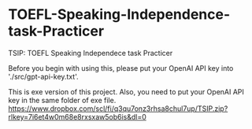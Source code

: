 # TOEFL-Speaking-Independence-task-Practicer
TSIP: TOEFL Speaking Independece task Practicer

Before you begin with using this, please put your OpenAI API key into './src/gpt-api-key.txt'.

This is exe version of this project. Also, you need to put your OpenAI API key in the same folder of exe file.
https://www.dropbox.com/scl/fi/q3qu7onz3rhsa8chul7up/TSIP.zip?rlkey=7i6et4w0m68e8rxsxaw5ob6is&dl=0
